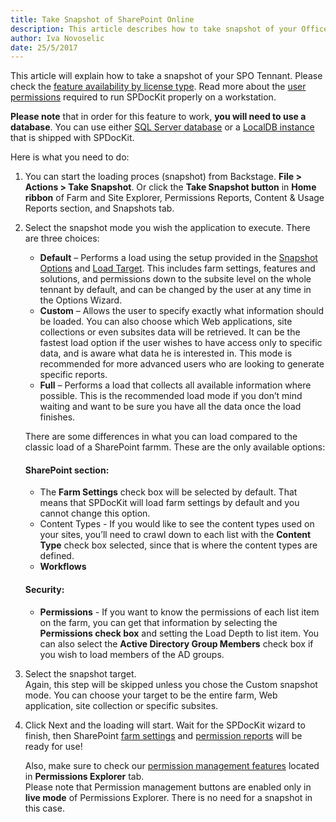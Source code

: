 ```yaml
---
title: Take Snapshot of SharePoint Online
description: This article describes how to take snapshot of your Office 365 tenant or a specific Site Collection to explore permissions.
author: Iva Novoselic
date: 25/5/2017
---
```


This article will explain how to take a snapshot of your SPO Tennant. Please check the [feature availability by license type](https://www.spdockit.com/orders/#online).
Read more about the [user permissions](#internal/requirements/sharepoint-online-user-permissions-requirements) required to run SPDocKit properly on a workstation.  

__Please note__ that in order for this feature to work, __you will need to use a database__.
You can use either [SQL Server database](#internal/configuration/configure-spdockit-database) or a [LocalDB instance](#internal/configuration/configure-localdb) that is shipped with SPDocKit.

Here is what you need to do:
1. You can start the loading proces (snapshot) from Backstage. __File > Actions > Take Snapshot__. Or click the __Take Snapshot button__ in __Home ribbon__ of Farm and Site Explorer, Permissions Reports, Content & Usage Reports section, and Snapshots tab.

1. Select the snapshot mode you wish the application to execute. There are three choices:
    * __Default__ – Performs a load using the setup provided in the [Snapshot Options](#internal/get-to-know-spdockit/backstage-screen/options-wizard) and [Load Target](#internal/get-to-know-spdockit/backstage-screen/options-wizard). This includes farm settings, features and solutions, and permissions down to the subsite level on the whole tennant by default, and can be changed by the user at any time in the Options Wizard.
    * __Custom__ – Allows the user to specify exactly what information should be loaded. You can also choose which Web applications, site collections or even subsites data will be retrieved.
    It can be the fastest load option if the user wishes to have access only to specific data, and is aware what data he is interested in. This mode is recommended for more advanced users who are looking to generate specific reports.
    * __Full__ – Performs a load that collects all available information where possible. This is the recommended load mode if you don’t mind waiting and want to be sure you have all the data once the load finishes.

    There are some differences in what you can load compared to the classic load of a SharePoint farmm. 
    These are the only available options:  

   #### SharePoint section:

   *  The __Farm Settings__ check box will be selected by default. That means that SPDocKit will load farm settings by default and you cannot change this option. 
   *    Content Types - If you would like to see the content types used on your sites, you’ll need to crawl down to each list with the __Content Type__ check box selected, since that is where the content types are defined.
   * __Workflows__

   #### Security:     

   * __Permissions__ - If you want to know the permissions of each list item on the farm, you can get that information by selecting the __Permissions check box__ and setting the Load Depth to list item. You can also select the __Active Directory Group Members__ check box if you wish to load members of the AD groups. 

1. Select the snapshot target.  
    Again, this step will be skipped unless you chose the Custom snapshot mode. You can choose your target to be the entire farm, Web application, site collection or specific subsites. 

1. Click Next and the loading will start. Wait for the SPDocKit wizard to finish, then SharePoint [farm settings](#internal/get-to-know-spdockit/farm-explorer-screen/farm-explorer-reports) and [permission reports](#internal/get-to-know-spdockit/permissions-reports-screen) will be ready for use!  

    Also, make sure to check our [permission management features](#internal/permission-management/manage-permissions-ribbon-actions) located in __Permissions Explorer__ tab.  
    Please note that Permission management buttons are enabled only in __live mode__ of Permissions Explorer. There is no need for a snapshot in this case. 
